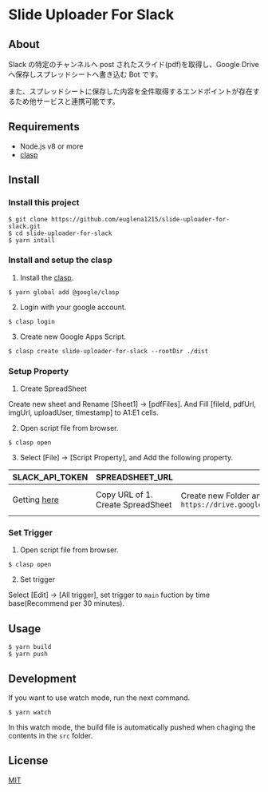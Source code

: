 # Slide Uploader For Slack

## About

Slack の特定のチャンネルへ post されたスライド(pdf)を取得し、Google Drive へ保存しスプレッドシートへ書き込む Bot です。

また、スプレッドシートに保存した内容を全件取得するエンドポイントが存在するため他サービスと連携可能です。

## Requirements

- Node.js v8 or more
- [clasp](https://github.com/google/clasp)

## Install

### Install this project

```
$ git clone https://github.com/euglena1215/slide-uploader-for-slack.git
$ cd slide-uploader-for-slack
$ yarn intall
```

### Install and setup the clasp

1. Install the [clasp](https://github.com/google/clasp).

```
$ yarn global add @google/clasp
```

2. Login with your google account.

```
$ clasp login
```

3. Create new Google Apps Script.

```
$ clasp create slide-uploader-for-slack --rootDir ./dist
```

### Setup Property

1. Create SpreadSheet

Create new sheet and Rename [Sheet1] -> [pdfFiles].
And Fill [fileId, pdfUrl, imgUrl, uploadUser, timestamp] to A1:E1 cells.

2. Open script file from browser.

```
$ clasp open
```

3. Select [File] -> [Script Property], and Add the following property.

| SLACK_API_TOKEN                                                     | SPREADSHEET_URL                   | DRIVE_FOLDER_ID                                                                         | SLACK_TARGET_CHANNEL                                                                                                                |
| ------------------------------------------------------------------- | --------------------------------- | --------------------------------------------------------------------------------------- | ----------------------------------------------------------------------------------------------------------------------------------- |
| Getting [here](https://api.slack.com/methods/channels.history/test) | Copy URL of 1. Create SpreadSheet | Create new Folder and Copy `https://drive.google.com/drive/u/0/folders/DRIVE_FOLDER_ID` | Open target channel and Copy Link anything post like `https://hoge-team.slack.com/archives/SLACK_TARGET_CHANNEL/p1543071858000200`. |

### Set Trigger

1. Open script file from browser.

```
$ clasp open
```

2. Set trigger

Select [Edit] -> [All trigger], set trigger to `main` fuction by time base(Recommend per 30 minutes).

## Usage

```
$ yarn build
$ yarn push
```

## Development

If you want to use watch mode, run the next command.

```
$ yarn watch
```

In this watch mode, the build file is automatically pushed when chaging the contents in the `src` folder.

## License

[MIT](LICENSE)
